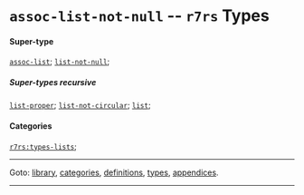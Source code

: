 

<a id='type__r7rs__assoc-list-not-null'></a>

# `assoc-list-not-null` -- `r7rs` Types


#### Super-type

[`assoc-list`](../../r7rs/types/assoc-list.md#type__r7rs__assoc-list);
[`list-not-null`](../../r7rs/types/list-not-null.md#type__r7rs__list-not-null);


##### Super-types recursive

[`list-proper`](../../r7rs/types/list-proper.md#type__r7rs__list-proper);
[`list-not-circular`](../../r7rs/types/list-not-circular.md#type__r7rs__list-not-circular);
[`list`](../../r7rs/types/list.md#type__r7rs__list);


#### Categories

[`r7rs:types-lists`](../../r7rs/categories/r7rs_3a_types-lists.md#category__r7rs__r7rs_3a_types-lists);

----

Goto: [library](../../r7rs/_index.md#library__r7rs), [categories](../../r7rs/categories/_index.md#toc__r7rs__categories), [definitions](../../r7rs/definitions/_index.md#toc__r7rs__definitions), [types](../../r7rs/types/_index.md#toc__r7rs__types), [appendices](../../r7rs/appendices/_index.md#toc__r7rs__appendices).

----

